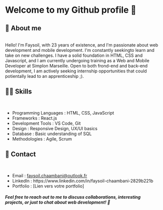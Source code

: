 <h1>Welcome to my Github profile 👋</h1>

<h2>💬 About me</h2> <br>
Hello! I'm Faysoil, with 23 years of existence, and I'm passionate about web development and mobile development. I'm constantly seekingto learn and take on new challenges. I have a solid foundation in HTML, CSS and Javascript, and I am currently undergoing training as a Web and Mobile Developer at Simplon Marseille.
Open to both frond-end and back-end development, I am actively seeking internship opportunities that could potientally lead to an apprenticeship ;).

<h2>👨‍💻 Skills</h2> <br>
<ul><li>Programming Languages : HTML, CSS, JavaScript</li>
<li>Frameworks : React.js</li>
<li>Development Tools : VS Code, Git</li>
<li>Design : Responsive Design, UX/UI basics</li>
<li>Database : Basic understanding of SQL</li>
<li>Methodologies : Agile, Scrum</li>
</ul>

<h2>📧 Contact</h2> <br>
<ul><li>Email : <a href="mailto:faysoil.chaambani@outlook.fr">faysoil.chaambani@outlook.fr</a></li>
<li>LinkedIn : https://www.linkedin.com/in/faysoil-chaambani-2829b221b</li>
<li>Portfolio : [Lien vers votre portfolio]</li>
</ul>

<h5>Feel free to reach out to me to discuss collaborations, interesting projects, or just to chat about web development! 🚀</h3>
